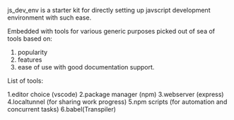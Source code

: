 js_dev_env is a starter kit for directly setting up javscript development environment with such ease.

Embedded with tools for various generic purposes picked out of sea of tools based on:

1. popularity
2. features
3. ease of use with good documentation support.

List of tools:

1.editor choice (vscode)
2.package manager (npm)
3.webserver (express)
4.localtunnel (for sharing work progress)
5.npm scripts (for automation and concurrent tasks)
6.babel(Transpiler)
